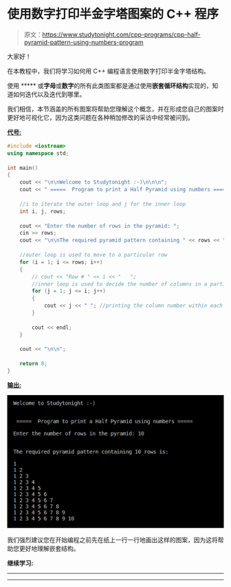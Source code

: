 # 使用数字打印半金字塔图案的 C++ 程序

> 原文：<https://www.studytonight.com/cpp-programs/cpp-half-pyramid-pattern-using-numbers-program>

大家好！

在本教程中，我们将学习如何用 C++ 编程语言使用数字打印半金字塔结构。

使用 ***** 或**字母**或**数字**的所有此类图案都是通过使用**嵌套循环结构**实现的，知道如何迭代以及迭代到哪里。

我们相信，本节涵盖的所有图案将帮助您理解这个概念，并在形成您自己的图案时更好地可视化它，因为这类问题在各种稍加修改的采访中经常被问到。

<u>**代号:**</u>

```cpp
#include <iostream>
using namespace std;

int main()
{
    cout << "\n\nWelcome to Studytonight :-)\n\n\n";
    cout << " =====  Program to print a Half Pyramid using numbers ===== \n\n";

    //i to iterate the outer loop and j for the inner loop
    int i, j, rows;

    cout << "Enter the number of rows in the pyramid: ";
    cin >> rows;
    cout << "\n\nThe required pyramid pattern containing " << rows << " rows is:\n\n";

    //outer loop is used to move to a particular row
    for (i = 1; i <= rows; i++)
    {
        // cout << "Row # " << i << "   ";
        //inner loop is used to decide the number of columns in a particular row
        for (j = 1; j <= i; j++)
        {
            cout << j << " "; //printing the column number within each row
        }

        cout << endl;
    }

    cout << "\n\n";

    return 0;
}
```

<u>**输出:**</u>

![C++ half pyramid using numbers](img/6991f366bd5385540f54445fecbea302.png)

我们强烈建议您在开始编程之前先在纸上一行一行地画出这样的图案，因为这将帮助您更好地理解嵌套结构。

**继续学习:**

* * *

* * *